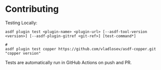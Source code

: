 # Contributing

Testing Locally:

```shell
asdf plugin test <plugin-name> <plugin-url> [--asdf-tool-version <version>] [--asdf-plugin-gitref <git-ref>] [test-command*]

#
asdf plugin test copper https://github.com/vladlosev/asdf-copper.git "copper version"
```

Tests are automatically run in GitHub Actions on push and PR.
